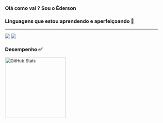 
### Olá como vai ? Sou o Éderson

### Linguagens que estou aprendendo e aperfeiçoando 💪

--------------------------------



<p align="left">
        <img 
            src="https://img.shields.io/badge/Python-3776AB?style=for-the-badge&logo=python&logoColor=white"
        />
        <img 
            src="https://img.shields.io/badge/JavaScript-F7DF1E?style=for-the-badge&logo=javascript&logoColor=black"
        />
        

        

### Desempenho ✅


<p>
  <img 
    align="left" 
    alt="GitHub Stats" 
    height="200" 
    style="padding-right: 10px;" 
    src="https://github-readme-stats.vercel.app/api?username=EdersonSouzaa&show_icons=true&theme=tokyonight&include_all_commits=true&locale=pt-br" 
  />









